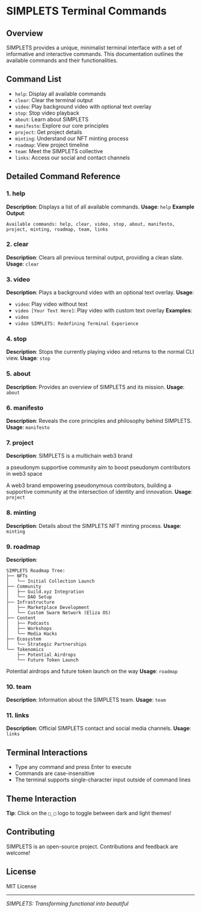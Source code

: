 # SIMPLETS Terminal Commands

## Overview
SIMPLETS provides a unique, minimalist terminal interface with a set of informative and interactive commands. This documentation outlines the available commands and their functionalities.

## Command List
- `help`: Display all available commands
- `clear`: Clear the terminal output
- `video`: Play background video with optional text overlay
- `stop`: Stop video playback
- `about`: Learn about SIMPLETS
- `manifesto`: Explore our core principles
- `project`: Get project details
- `minting`: Understand our NFT minting process
- `roadmap`: View project timeline
- `team`: Meet the SIMPLETS collective
- `links`: Access our social and contact channels

## Detailed Command Reference

### 1. help
**Description**: Displays a list of all available commands.
**Usage**: `help`
**Example Output**:
```
Available commands: help, clear, video, stop, about, manifesto, project, minting, roadmap, team, links
```

### 2. clear
**Description**: Clears all previous terminal output, providing a clean slate.
**Usage**: `clear`

### 3. video
**Description**: Plays a background video with an optional text overlay.
**Usage**: 
- `video`: Play video without text
- `video [Your Text Here]`: Play video with custom text overlay
**Examples**:
- `video`
- `video SIMPLETS: Redefining Terminal Experience`

### 4. stop
**Description**: Stops the currently playing video and returns to the normal CLI view.
**Usage**: `stop`

### 5. about
**Description**: Provides an overview of SIMPLETS and its mission.
**Usage**: `about`

### 6. manifesto
**Description**: Reveals the core principles and philosophy behind SIMPLETS.
**Usage**: `manifesto`

### 7. project
**Description**: 
SIMPLETS is a multichain web3 brand

a pseudonym supportive community
aim to boost pseudonym contributors in web3 space

A web3 brand empowering pseudonymous contributors, building a supportive 
community at the intersection of identity and innovation.
**Usage**: `project`

### 8. minting
**Description**: Details about the SIMPLETS NFT minting process.
**Usage**: `minting`

### 9. roadmap
**Description**: 
```
SIMPLETS Roadmap Tree:
├── NFTs
│   └── Initial Collection Launch
├── Community
│   ├── Guild.xyz Integration
│   └── DAO Setup
├── Infrastructure
│   ├── Marketplace Development
│   └── Custom Swarm Network (Eliza OS)
├── Content
│   ├── Podcasts
│   ├── Workshops
│   └── Media Hacks
├── Ecosystem
│   └── Strategic Partnerships
└── Tokenomics
    ├── Potential Airdrops
    └── Future Token Launch
```

Potential airdrops and future token launch on the way
**Usage**: `roadmap`

### 10. team
**Description**: Information about the SIMPLETS team.
**Usage**: `team`

### 11. links
**Description**: Official SIMPLETS contact and social media channels.
**Usage**: `links`

## Terminal Interactions
- Type any command and press Enter to execute
- Commands are case-insensitive
- The terminal supports single-character input outside of command lines

## Theme Interaction
**Tip**: Click on the `□_□` logo to toggle between dark and light themes!

## Contributing
SIMPLETS is an open-source project. Contributions and feedback are welcome!

## License
MIT License

---

*SIMPLETS: Transforming functional into beautiful* 